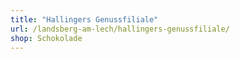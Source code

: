 ```yaml
---
title: "Hallingers Genussfiliale"
url: /landsberg-am-lech/hallingers-genussfiliale/
shop: Schokolade
---
```


